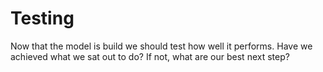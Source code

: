 # Testing
Now that the model is build we should test how well it performs. Have we achieved what we sat out to do? If not, what are our best next step?
